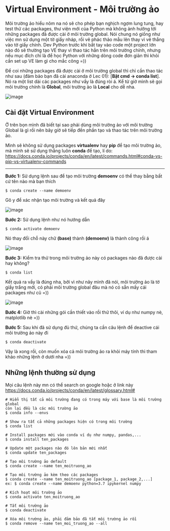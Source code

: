 # Virtual Environment - Môi trường ảo

Môi trường ảo hiểu nôm na nó sẽ cho phép bạn nghịch ngợm lung tung, hay test thử các packages, thư viện mới của Python mà không ảnh hưởng tới những packages đã được cài ở môi trường global. Nói chung nó giống như việc mn sử dụng một tờ giấy nháp, rồi vẽ phác thảo mẫu lên thay vì vẽ thẳng vào tờ giấy chính. Dev Python trước khi bắt tay vào code một project lớn nào đó sẽ thường tạo VE thay vì thao tác hẳn trên môi trường chính, nhưng nếu mục đích chỉ là để học Python với những dòng code đơn giản thì khỏi cần set up VE làm gì cho mắc công =)) 

Để coi những packages đã được cài ở môi trường global thì chỉ cần thao tác như sau (đảm bảo bạn đã cài anaconda ở Lec 01): [**Bật cmd -> conda list**]. Nó ra một list dài các packages như vầy là đúng ròi á. Kể từ giờ mình sẽ gọi môi trường chính là **Global**, môi trường ảo là **Local** cho dễ nha.

![image](https://user-images.githubusercontent.com/43443323/88449554-06914a00-ce72-11ea-992c-f3abc7dd4416.png)

## Cài đặt Virtual Environment

Ở trên bọn mình đã biết tại sao phải dùng môi trường ảo với môi trường Global là gì rồi nên bây giờ sẽ tiếp đến phần tạo và thao tác trên môi trường ảo.  

Mình sẽ không sử dụng packages **virtualenv** hay **pip** để tạo môi trường ảo, mà mình sẽ sử dụng thẳng luôn **conda** để tạo, lí do: <https://docs.conda.io/projects/conda/en/latest/commands.html#conda-vs-pip-vs-virtualenv-commands>

___

**Bước 1:** Sử dụng lệnh sau để tạo môi trường **demoenv** có thể thay bằng bất cứ tên nào mà bạn thích

```
$ conda create --name demoenv
```
Gõ y để xác nhận tạo môi trường và kết quả đây

![image](https://user-images.githubusercontent.com/43443323/88449820-4e18d580-ce74-11ea-9432-67fff80c5a61.png)


**Bước 2:** Sử dụng lệnh như nó hướng dẫn

```
$ conda activate demoenv
```
Nó thay đổi chỗ này chữ **(base)** thành **(demoenv)** là thành công rồi á  

![image](https://user-images.githubusercontent.com/43443323/88449881-d26b5880-ce74-11ea-93f1-db305a6c6377.png)

**Bước 3:** Kiểm tra thử trong môi trường ảo này có packages nào đã được cài hay không?

```
$ conda list
```

Kết quả ra vầy là đúng nha, bởi vì như nãy mình đã nói, môi trường ảo là tờ giấy trắng mới, có phải môi trường global đâu mà nó có sẵn mấy cái packages như cũ =))  

![image](https://user-images.githubusercontent.com/43443323/88449941-3b52d080-ce75-11ea-9172-cfb7ed138b3c.png)

**Bước 4:** Giờ thì cài những gói cần thiết vào rồi thử thôi, ví dụ như numpy nè, matplotlib nè =))

**Bước 5:** Sau khi đã sử dụng đủ thứ, chúng ta cần câu lệnh để deactive cái môi trường ảo này đi  
```
$ conda deactivate
```
Vậy là xong rồi, còn muốn xóa cả môi trường ảo ra khỏi máy tính thì tham khảo những lệnh ở dưới nha =))

## Những lệnh thường sử dụng

Mọi câu lệnh này mn có thể search on google hoặc ở link này <https://docs.conda.io/projects/conda/en/latest/glossary.html#>

```
# Hiển thị tất cả môi trường đang có trong máy với base là môi trường global
còn lại đều là các môi trường ảo
$ conda info --envs 

# Show ra tất cả những packages hiện có trong môi trường
$ conda list

# Install packages mới vào conda ví dụ như numpy, pandas,...
$ conda install ten_packages

# Update một packages nào đó lên bản mới nhất
$ conda update ten_packages
```

```
# Tạo môi trường ảo default
$ conda create --name ten_moitruong_ao

# Tạo môi trường ảo kèm theo các packages
$ conda create --name ten_moitruong_ao [package_1, package_2,...]  
ex: $ conda create --name demoenv python=3.7 ipykernel numpy

# Kích hoạt môi trường ảo
$ conda activate ten_moitruong_ao

# Tắt môi trường ảo
$ conda deactivate

# Xóa môi trường ảo, phải đảm bảo đã tắt môi trường ảo rồi
$ conda remove --name ten_moi_truong_ao --all
```

